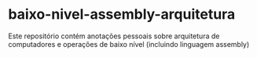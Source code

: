 # baixo-nivel-assembly-arquitetura
Este repositório contém anotações pessoais sobre arquitetura de computadores e operações de baixo nível (incluindo linguagem assembly)
